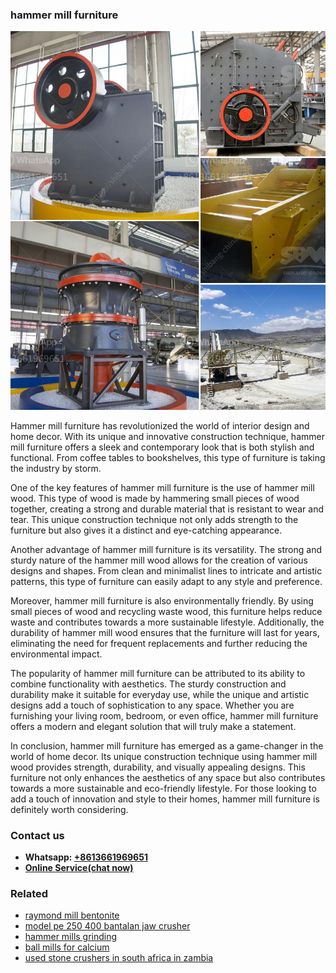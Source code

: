 <h3>hammer mill furniture</h3><img src='1708499609.jpg' alt=''><p>Hammer mill furniture has revolutionized the world of interior design and home decor. With its unique and innovative construction technique, hammer mill furniture offers a sleek and contemporary look that is both stylish and functional. From coffee tables to bookshelves, this type of furniture is taking the industry by storm.</p><p>One of the key features of hammer mill furniture is the use of hammer mill wood. This type of wood is made by hammering small pieces of wood together, creating a strong and durable material that is resistant to wear and tear. This unique construction technique not only adds strength to the furniture but also gives it a distinct and eye-catching appearance.</p><p>Another advantage of hammer mill furniture is its versatility. The strong and sturdy nature of the hammer mill wood allows for the creation of various designs and shapes. From clean and minimalist lines to intricate and artistic patterns, this type of furniture can easily adapt to any style and preference.</p><p>Moreover, hammer mill furniture is also environmentally friendly. By using small pieces of wood and recycling waste wood, this furniture helps reduce waste and contributes towards a more sustainable lifestyle. Additionally, the durability of hammer mill wood ensures that the furniture will last for years, eliminating the need for frequent replacements and further reducing the environmental impact.</p><p>The popularity of hammer mill furniture can be attributed to its ability to combine functionality with aesthetics. The sturdy construction and durability make it suitable for everyday use, while the unique and artistic designs add a touch of sophistication to any space. Whether you are furnishing your living room, bedroom, or even office, hammer mill furniture offers a modern and elegant solution that will truly make a statement.</p><p>In conclusion, hammer mill furniture has emerged as a game-changer in the world of home decor. Its unique construction technique using hammer mill wood provides strength, durability, and visually appealing designs. This furniture not only enhances the aesthetics of any space but also contributes towards a more sustainable and eco-friendly lifestyle. For those looking to add a touch of innovation and style to their homes, hammer mill furniture is definitely worth considering.</p><h3>Contact us</h3><ul><li><strong>Whatsapp:&nbsp;<a href="https://wa.me/8613661969651">+8613661969651</a></strong></li><li><a href="https://swt.shibang-china.com/?git&amp;zhl&amp;hammer mill furniture"><strong>Online Service(chat now)</strong></a></li></ul><h3>Related</h3><ul><li><a href='raymond mill bentonite.md'>raymond mill bentonite</a></li><li><a href='model pe 250 400 bantalan jaw crusher.md'>model pe 250 400 bantalan jaw crusher</a></li><li><a href='hammer mills grinding.md'>hammer mills grinding</a></li><li><a href='ball mills for calcium.md'>ball mills for calcium</a></li><li><a href='used stone crushers in south africa in zambia.md'>used stone crushers in south africa in zambia</a></li></ul>